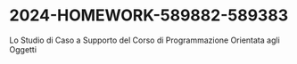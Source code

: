 # 2024-HOMEWORK-589882-589383
Lo Studio di Caso a Supporto del Corso di Programmazione Orientata agli Oggetti
